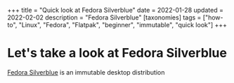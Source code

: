 +++
title = "Quick look at Fedora Silverblue"
date = 2022-01-28
updated = 2022-02-02
description = "Fedora Silverblue"
[taxonomies]
tags = ["how-to", "Linux", "Fedora", "Flatpak", "beginner", "immutable", "quick look"]
+++

# Let's take a look at Fedora Silverblue

[Fedora Silverblue](https://silverblue.fedoraproject.org/) is an immutable desktop distribution

<!-- more -->